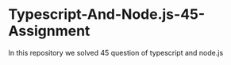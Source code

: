 # Typescript-And-Node.js-45-Assignment
In this repository we solved 45 question of typescript and node.js 

